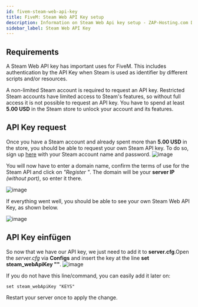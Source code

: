 ```yaml
---
id: fivem-steam-web-api-key
title: FiveM: Steam Web API Key setup
description: Information on Steam Web Api key setup - ZAP-Hosting.com Documentation
sidebar_label: Steam Web API Key
---
```


## Requirements

A Steam Web API key has important uses for FiveM. This includes authentication by the API Key when Steam is used as identifier by different scripts and/or resources.

A non-limited Steam account is required to request an API key. Restricted Steam accounts have limited access to Steam's features, so without full access it is not possible to request an API key. You have to spend at least **5.00 USD** in the Steam store to unlock your account and its features.

## API Key request

Once you have a Steam account and already spent more than **5.00 USD** in the store, you should be able to request your own Steam API key. To do so, sign up [here](https://steamcommunity.com/dev/apikey) with your Steam account name and password.
![image](https://user-images.githubusercontent.com/115637675/195389732-939c0a8e-f011-4242-8048-97bb51122a58.png)

You will now have to enter a domain name, confirm the terms of use for the Steam API and click on *"Register "*. The domain will be your **server IP** *(without port)*, so enter it there.

![image](https://user-images.githubusercontent.com/115637675/195401735-0615a6e3-ea01-4a77-97ce-f91d3d753bee.png)

If everything went well, you should be able to see your own Steam Web API Key, as shown below.

![image](https://user-images.githubusercontent.com/115637675/195397282-c79aff45-2e38-49f9-bf1a-3efd563b3294.png)


## API Key einfügen

So now that we have our API key, we just need to add it to **server.cfg**.Open the *server.cfg* via **Configs** and insert the key at the line **set steam_webApiKey ""**.
![image](https://user-images.githubusercontent.com/115637675/195388724-bdbf700a-a636-45d2-9a21-92b1e2af304a.png)

If you do not have this line/command, you can easily add it later on:
```
set steam_webApiKey "KEYS"
```

Restart your server once to apply the change. 

